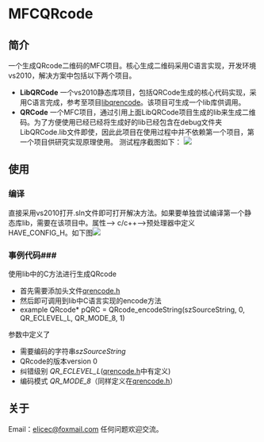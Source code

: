 # MFCQRcode #
## 简介 ##
  一个生成QRcode二维码的MFC项目。核心生成二维码采用C语言实现，开发环境vs2010，解决方案中包括以下两个项目。
- **LibQRCode**
	一个vs2010静态库项目，包括QRCode生成的核心代码实现，采用C语言完成，参考至项目[libqrencode](https://github.com/fukuchi/libqrencode)。该项目可生成一个lib库供调用。
- **QRCode**
	一个MFC项目，通过引用上面LibQRCode项目生成的lib来生成二维码。为了方便使用已经已经将生成好的lib已经包含在debug文件夹LibQRCode.lib文件即使，因此此项目在使用过程中并不依赖第一个项目，第一个项目供研究实现原理使用。
测试程序截图如下：
![](http://i.imgur.com/F9nZxLP.png)


## 使用 ##
### 编译 ###
直接采用vs2010打开.sln文件即可打开解决方法。如果要单独尝试编译第一个静态库lib，需要在该项目中。属性--> c/c++-->预处理器中定义HAVE_CONFIG_H。如下图![](http://i.imgur.com/z9EueLv.png)
### 事例代码###
使用lib中的C方法进行生成QRcode
- 首先需要添加头文件[qrencode.h](https://github.com/elicec/MFCQRcode/blob/master/QRCode/QRCode/src/qrencode.h)
- 然后即可调用到lib中C语言实现的encode方法
- example
	    QRcode*	pQRC = QRcode_encodeString(szSourceString, 0, QR_ECLEVEL_L, QR_MODE_8, 1)

参数中定义了
- 需要编码的字符串*szSourceString*
- QRcode的版本version 0
- 纠错级别 *QR_ECLEVEL_L*([qrencode.h](https://github.com/elicec/MFCQRcode/blob/master/QRCode/QRCode/src/qrencode.h)中有定义)
- 编码模式 *QR_MODE_8*（同样定义在[qrencode.h](https://github.com/elicec/MFCQRcode/blob/master/QRCode/QRCode/src/qrencode.h)）

    


## 关于 ##
Email：elicec@foxmail.com
任何问题欢迎交流。
